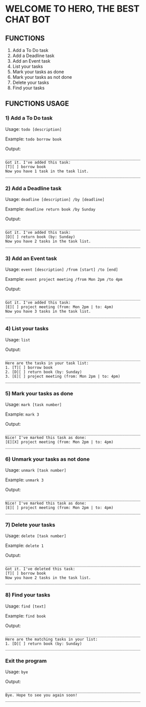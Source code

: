 # WELCOME TO HERO, THE BEST CHAT BOT

## FUNCTIONS
1) Add a To Do task
2) Add a Deadline task
3) Add an Event task
4) List your tasks
5) Mark your tasks as done
6) Mark your tasks as not done
7) Delete your tasks
8) Find your tasks

## FUNCTIONS USAGE

### 1) Add a To Do task

Usage: ```todo [description]```

Example: ```todo borrow book```

Output:
```
____________________________________________________________
Got it. I've added this task:
[T][ ] borrow book
Now you have 1 task in the task list.
____________________________________________________________
```

### 2) Add a Deadline task

Usage: ```deadline [description] /by [deadline]```

Example: ```deadline return book /by Sunday```

Output:
```
____________________________________________________________
Got it. I've added this task:
[D][ ] return book (by: Sunday)
Now you have 2 tasks in the task list.
____________________________________________________________
```

### 3) Add an Event task

Usage: ```event [description] /from [start] /to [end]```

Example: ```event project meeting /from Mon 2pm /to 4pm```

Output:
```
____________________________________________________________
Got it. I've added this task:
[E][ ] project meeting (from: Mon 2pm | to: 4pm)
Now you have 3 tasks in the task list.
____________________________________________________________
```

### 4) List your tasks

Usage: ```list```

Output:
```
____________________________________________________________
Here are the tasks in your task list:
1. [T][ ] borrow book
2. [D][ ] return book (by: Sunday)
3. [E][ ] project meeting (from: Mon 2pm | to: 4pm)
____________________________________________________________
```

### 5) Mark your tasks as done

Usage: ```mark [task number]```

Example: ```mark 3```

Output:
```
____________________________________________________________
Nice! I've marked this task as done:
[E][X] project meeting (from: Mon 2pm | to: 4pm)
____________________________________________________________
```

### 6) Unmark your tasks as not done

Usage: ```unmark [task number]```

Example: ```unmark 3```

Output:
```
____________________________________________________________
Nice! I've marked this task as done:
[E][ ] project meeting (from: Mon 2pm | to: 4pm)
____________________________________________________________
```

### 7) Delete your tasks

Usage: ```delete [task number]```

Example: ```delete 1```

Output:
```
____________________________________________________________
Got it. I've deleted this task:
[T][ ] borrow book
Now you have 2 tasks in the task list.
____________________________________________________________
```


### 8) Find your tasks

Usage: ```find [text]```

Example: ```find book```

Output:
```
____________________________________________________________
Here are the matching tasks in your list:
1. [D][ ] return book (by: Sunday)
____________________________________________________________
```

### Exit the program

Usage: ```bye```

Output: 
```
____________________________________________________________
Bye. Hope to see you again soon!
____________________________________________________________
```